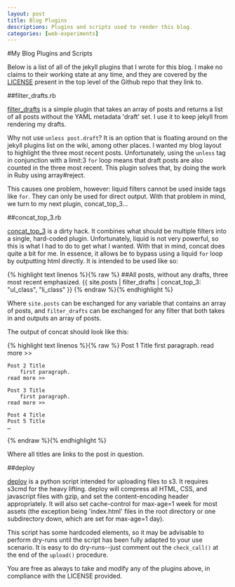 ```yaml
---
layout: post
title: Blog Plugins
descriptions: Plugins and scripts used to render this blog.
categories: [web-experiments]
---
```


#My Blog Plugins and Scripts

Below is a list of all of the jekyll plugins that I wrote for this blog. I make no claims to their working state at any time, and they are covered by the [LICENSE](https://github.com/semisight/blog/blob/master/LICENSE) present in the top level of the Github repo that they link to.

##filter_drafts.rb

[filter_drafts](https://github.com/semisight/blog/blob/master/_plugins/filter_drafts.rb) is a simple plugin that takes an array of posts and returns a list of all posts without the YAML metadata 'draft' set. I use it to keep jekyll from rendering my drafts.

Why not use `unless post.draft`? It is an option that is floating around on the jekyll plugins list on the wiki, among other places. I wanted my blog layout to highlight the three most recent posts. Unfortunately, using the `unless` tag in conjunction with a limit:3 `for` loop means that draft posts are also counted in the three most recent. This plugin solves that, by doing the work in Ruby using array#reject.

This causes one problem, however: liquid filters cannot be used inside tags like `for`. They can only be used for direct output. With that problem in mind, we turn to my next plugin, concat_top_3…

##concat_top_3.rb

[concat_top_3](https://github.com/semisight/blog/blob/master/_plugins/concat_top_3.rb) is a dirty hack. It combines what should be multiple filters into a single, hard-coded plugin. Unfortunately, liquid is not very powerful, so this is what I had to do to get what I wanted. With that in mind, concat does quite a bit for me. In essence, it allows be to bypass using a liquid `for` loop by outputting html directly. It is intended to be used like so:

{% highlight text linenos %}{% raw %}
    ##All posts, without any drafts, three most recent emphasized.
    {{ site.posts | filter_drafts | concat_top_3: "ul_class", "li_class" }}
{% endraw %}{% endhighlight %}

Where `site.posts` can be exchanged for any variable that contains an array of posts, and `filter_drafts` can be exchanged for any filter that both takes in and outputs an array of posts.

The output of concat should look like this:

{% highlight text linenos %}{% raw %}
    Post 1 Title
        first paragraph.
    read more >>
    
    Post 2 Title
        first paragraph.
    read more >>
    
    Post 3 Title
        first paragraph.
    read more >>
    
    Post 4 Title
    Post 5 Title
    …
{% endraw %}{% endhighlight %}

Where all titles are links to the post in question.

##deploy

[deploy](https://github.com/semisight/blog/blob/master/deploy) is a python script intended for uploading files to s3. It requires s3cmd for the heavy lifting. deploy will compress all HTML, CSS, and javascript files with gzip, and set the content-encoding header appropriately. It will also set cache-control for max-age=1 week for most assets (the exception being 'index.html' files in the root directory or one subdirectory down, which are set for max-age=1 day).

This script has some hardcoded elements, so it may be advisable to perform dry-runs until the script has been fully adapted to your use scenario. It is easy to do dry-runs--just comment out the `check_call()` at the end of the `upload()` procedure.

You are free as always to take and modify any of the plugins above, in compliance with the LICENSE provided.
